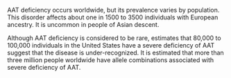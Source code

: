 AAT deficiency occurs worldwide, but its prevalence varies by population. This disorder affects about one in 1500 to 3500 individuals with European ancestry. It is uncommon in people of Asian descent.

Although AAT deficiency is considered to be rare, estimates that 80,000 to 100,000 individuals in the United States have a severe deficiency of AAT suggest that the disease is under-recognized. It is estimated that more than three million people worldwide have allele combinations associated with severe deficiency of AAT.